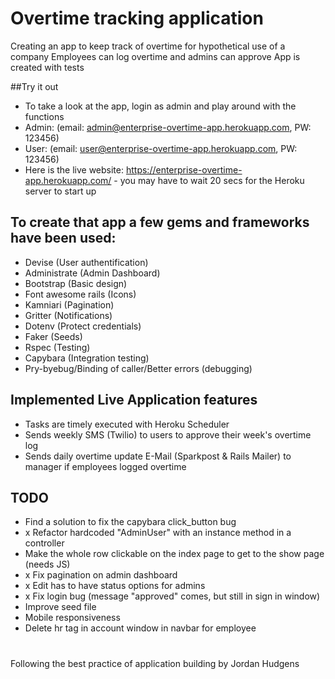 # Overtime tracking application
Creating an app to keep track of overtime for hypothetical use of a company
Employees can log overtime and admins can approve
App is created with tests

##Try it out
- To take a look at the app, login as admin and play around with the functions
- Admin: (email: admin@enterprise-overtime-app.herokuapp.com, PW: 123456)
- User: (email: user@enterprise-overtime-app.herokuapp.com, PW: 123456)
- Here is the live website: https://enterprise-overtime-app.herokuapp.com/ - you may have to wait 20 secs for the Heroku server to start up

## To create that app a few gems and frameworks have been used:
- Devise (User authentification)
- Administrate (Admin Dashboard)
- Bootstrap (Basic design)
- Font awesome rails (Icons)
- Kamniari (Pagination)
- Gritter (Notifications)
- Dotenv (Protect credentials)
- Faker (Seeds)
- Rspec (Testing)
- Capybara (Integration testing)
- Pry-byebug/Binding of caller/Better errors (debugging)

## Implemented Live Application features
- Tasks are timely executed with Heroku Scheduler
- Sends weekly SMS (Twilio) to users to approve their week's overtime log
- Sends daily overtime update E-Mail (Sparkpost & Rails Mailer) to manager if employees logged overtime

## TODO
- Find a solution to fix the capybara click_button bug
- x Refactor hardcoded "AdminUser" with an instance method in a controller
- Make the whole row clickable on the index page to get to the show page (needs JS)
- x Fix pagination on admin dashboard
- x Edit has to have status options for admins
- x Fix login bug (message "approved" comes, but still in sign in window)
- Improve seed file
- Mobile responsiveness
- Delete hr tag in account window in navbar for employee
#
Following the best practice of application building by Jordan Hudgens
